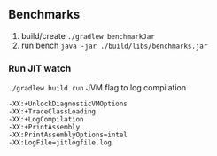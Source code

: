 ## Benchmarks
1. build/create
`./gradlew benchmarkJar`
2. run bench `java -jar ./build/libs/benchmarks.jar`

### Run JIT watch

`./gradlew build run`
JVM flag to log compilation
```
-XX:+UnlockDiagnosticVMOptions
-XX:+TraceClassLoading
-XX:+LogCompilation
-XX:+PrintAssembly
-XX:PrintAssemblyOptions=intel
-XX:LogFile=jitlogfile.log
```